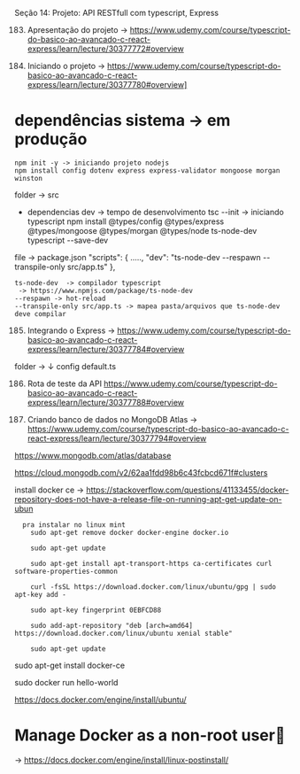 Seção 14: Projeto: API RESTfull com typescript, Express

183. Apresentação do projeto
 -> https://www.udemy.com/course/typescript-do-basico-ao-avancado-c-react-express/learn/lecture/30377772#overview

 184. Iniciando o projeto
  -> https://www.udemy.com/course/typescript-do-basico-ao-avancado-c-react-express/learn/lecture/30377780#overview]

#	dependências sistema -> em produção
	npm init -y -> iniciando projeto nodejs
	npm install config dotenv express express-validator mongoose morgan winston 
  folder -> src 
*	dependencias dev -> tempo de desenvolvimento
	tsc --init  -> iniciando typescript 
	npm install @types/config @types/express @types/mongoose @types/morgan @types/node ts-node-dev typescript --save-dev

file -> package.json
"scripts": {
    .....,
    "dev": "ts-node-dev --respawn --transpile-only src/app.ts"
  },

	ts-node-dev  -> compilador typescript 
	 -> https://www.npmjs.com/package/ts-node-dev
	--respawn -> hot-reload 
	--transpile-only src/app.ts -> mapea pasta/arquivos que ts-node-dev deve compilar 



185. Integrando o Express
 -> https://www.udemy.com/course/typescript-do-basico-ao-avancado-c-react-express/learn/lecture/30377784#overview

   folder -> ↓ config
            default.ts

186. Rota de teste da API
https://www.udemy.com/course/typescript-do-basico-ao-avancado-c-react-express/learn/lecture/30377788#overview

187. Criando banco de dados no MongoDB Atlas
 -> https://www.udemy.com/course/typescript-do-basico-ao-avancado-c-react-express/learn/lecture/30377794#overview

 https://www.mongodb.com/atlas/database
 
  https://cloud.mongodb.com/v2/62aa1fdd98b6c43fcbcd671f#clusters





install docker ce 
 -> https://stackoverflow.com/questions/41133455/docker-repository-does-not-have-a-release-file-on-running-apt-get-update-on-ubun
   
	  pra instalar no linux mint
        sudo apt-get remove docker docker-engine docker.io
        
        sudo apt-get update
        
        sudo apt-get install apt-transport-https ca-certificates curl software-properties-common
        
        curl -fsSL https://download.docker.com/linux/ubuntu/gpg | sudo apt-key add -
        
        sudo apt-key fingerprint 0EBFCD88
        
        sudo add-apt-repository "deb [arch=amd64] https://download.docker.com/linux/ubuntu xenial stable"
        
        sudo apt-get update

sudo apt-get install docker-ce

sudo docker run hello-world

https://docs.docker.com/engine/install/ubuntu/

# Manage Docker as a non-root user🔗
 -> https://docs.docker.com/engine/install/linux-postinstall/
